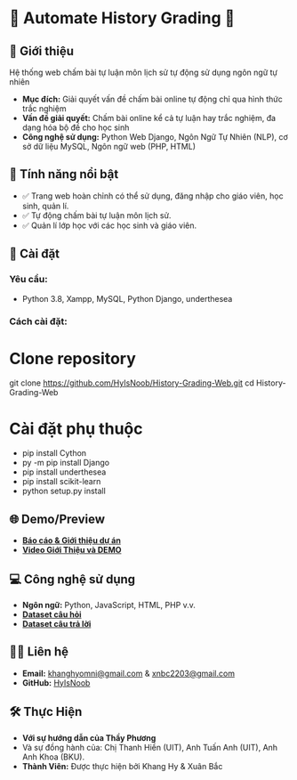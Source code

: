 
# 🌟 Automate History Grading 🌟

## 📖 Giới thiệu
Hệ thống web chấm bài tự luận môn lịch sử tự động sử dụng ngôn ngữ tự nhiên
- **Mục đích:**  Giải quyết vấn đề chấm bài online tự động chỉ qua hình thức trắc nghiệm 
- **Vấn đề giải quyết:** Chấm bài online kể cả tự luận hay trắc nghiệm, đa dạng hóa bộ đề cho học sinh
- **Công nghệ sử dụng:**  Python Web Django, Ngôn Ngữ Tự Nhiên (NLP), cơ sở dữ liệu MySQL, Ngôn ngữ web (PHP, HTML)  

## 🎯 Tính năng nổi bật
- ✅ Trang web hoàn chỉnh có thể sử dụng, đăng nhập cho giáo viên, học sinh, quản lí.
- ✅ Tự động chấm bài tự luận môn lịch sử.
- ✅ Quản lí lớp học với các học sinh và giáo viên.

## 🚀 Cài đặt
### Yêu cầu:
- Python 3.8, Xampp, MySQL, Python Django, underthesea

### Cách cài đặt:
# Clone repository
git clone https://github.com/HyIsNoob/History-Grading-Web.git
cd History-Grading-Web

# Cài đặt phụ thuộc
- pip install Cython
- py -m pip install Django
- pip install underthesea
- pip install scikit-learn
- python setup.py install

## 🌐 Demo/Preview
- [**Báo cáo & Giới thiệu dự án**](https://drive.google.com/file/d/111b4No5XGGEwEiPPWYBjXJk0XeqYzJUg/view)
- [**Video Giới Thiệu và DEMO**](https://drive.google.com/file/d/1sJ6odCqlrNpB3QKrwVd5bQDrzV5F0vqg/view?t=1)

## 💻 Công nghệ sử dụng
- **Ngôn ngữ:** Python, JavaScript, HTML, PHP v.v.
- [**Dataset câu hỏi**](https://drive.google.com/file/d/1hFz3CFPesiPv73R4SwCS1hFC_noZG-kH/view)
- [**Dataset câu trả lời**](https://drive.google.com/file/d/1VIFiRnohKBWwgPc1PF9MNj2b7lSNFTqx/view)

## 👨‍💻 Liên hệ
- **Email:** khanghyomni@gmail.com & xnbc2203@gmail.com
- **GitHub:** [HyIsNoob](https://github.com/HyIsNoob/)

## 🛠️ Thực Hiện
- **Với sự hướng dẫn của Thầy Phương**
- Và sự đồng hành của: Chị Thanh Hiền (UIT), Anh Tuấn Anh (UIT), Anh Anh Khoa (BKU).
- **Thành Viên:** Được thực hiện bởi Khang Hy & Xuân Bắc
  
